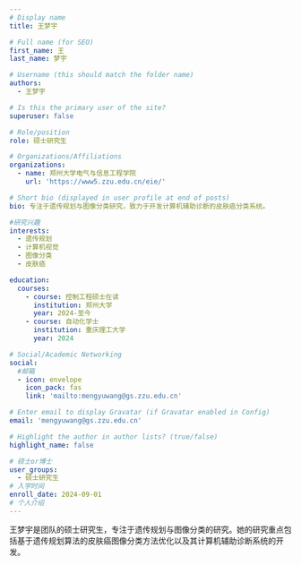 ```yaml
---
# Display name
title: 王梦宇

# Full name (for SEO)
first_name: 王
last_name: 梦宇

# Username (this should match the folder name)
authors:
  - 王梦宇

# Is this the primary user of the site?
superuser: false

# Role/position
role: 硕士研究生

# Organizations/Affiliations
organizations:
  - name: 郑州大学电气与信息工程学院
    url: 'https://www5.zzu.edu.cn/eie/'

# Short bio (displayed in user profile at end of posts)
bio: 专注于遗传规划与图像分类研究，致力于开发计算机辅助诊断的皮肤癌分类系统。

#研究兴趣
interests:
  - 遗传规划
  - 计算机视觉
  - 图像分类
  - 皮肤癌

education:
  courses:
    - course: 控制工程硕士在读
      institution: 郑州大学
      year: 2024-至今
    - course: 自动化学士
      institution: 重庆理工大学
      year: 2024

# Social/Academic Networking
social:
  #邮箱
  - icon: envelope
    icon_pack: fas
    link: 'mailto:mengyuwang@gs.zzu.edu.cn'

# Enter email to display Gravatar (if Gravatar enabled in Config)
email: 'mengyuwang@gs.zzu.edu.cn'

# Highlight the author in author lists? (true/false)
highlight_name: false

# 硕士or博士
user_groups:
  - 硕士研究生
# 入学时间
enroll_date: 2024-09-01
# 个人介绍
---
```

王梦宇是团队的硕士研究生，专注于遗传规划与图像分类的研究。她的研究重点包括基于遗传规划算法的皮肤癌图像分类方法优化以及其计算机辅助诊断系统的开发。
